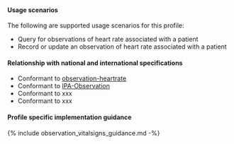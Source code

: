 #### Usage scenarios

The following are supported usage scenarios for this profile:

- Query for observations of heart rate associated with a patient
- Record or update an observation of heart rate associated with a patient


#### Relationship with national and international specifications
- Conformant to [observation-heartrate](http://hl7.org/fhir/R4/observation-heartrate.html)
- Conformant to [IPA-Observation](https://build.fhir.org/ig/HL7/fhir-ipa/StructureDefinition-ipa-observation.html)
- Conformant to xxx
- Conformant to xxx


#### Profile specific implementation guidance
{% include observation_vitalsigns_guidance.md -%}




